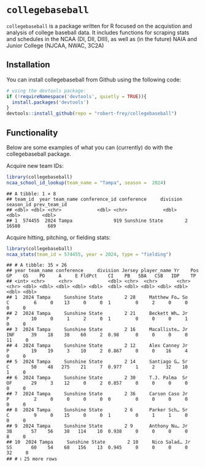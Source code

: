 # 

# `collegebaseball`



`collegebaseball` is a package written for R focused on the acquistion and analysis of college baseball data. It
includes functions for scraping stats and schedules in the NCAA (DI, DII, DIII), as well as (in the future) NAIA and Junior College (NJCAA, NWAC, 3C2A)

## Installation

You can install collegebaseball from Github using the following code:

``` r
# using the devtools package:
if (!requireNamespace('devtools', quietly = TRUE)){
  install.packages('devtools')
}
devtools::install_github(repo = "robert-frey/collegebaseball")
```

## **Functionality**

Below are some examples of what you can (currently) do with the collegebaseball package.

Acquire new team IDs:
``` r
library(collegebaseball)
ncaa_school_id_lookup(team_name = "Tampa", season =  2024)
```

    ## A tibble: 1 × 8
    ## team_id  year team_name conference_id conference     division season_id prev_team_id
    ## <dbl> <dbl> <chr>             <dbl> <chr>             <dbl>     <dbl>        <dbl>
    ## 1  574455  2024 Tampa               919 Sunshine State        2     16580          689


Acquire hitting, pitching, or fielding stats:
``` r
library(collegebaseball)
ncaa_stats(team_id = 574455, year = 2024, type = "fielding")
```

    ## # A tibble: 35 × 26
    ## year team_name conference     division Jersey player_name Yr    Pos      GP    GS    PO     A     E FldPct    CI    PB   SBA   CSB   IDP    TP
    ## <int> <chr>     <chr>             <dbl> <chr>  <chr>       <chr> <chr> <dbl> <dbl> <dbl> <dbl> <dbl>  <dbl> <dbl> <dbl> <dbl> <dbl> <dbl> <dbl>
    ## 1  2024 Tampa     Sunshine State        2 28     Matthew Fo… So    C         6     0    13     0     0  1         0     2     0     0     0     0
    ## 2  2024 Tampa     Sunshine State        2 21     Beckett Wh… Jr    P        10     0     1     2     0  1         0     0     0     1     0     0
    ## 3  2024 Tampa     Sunshine State        2 16     Macalliste… Jr    INF      39    18    38    60     2  0.98      0     0     0     0    11     0
    ## 4  2024 Tampa     Sunshine State        2 12     Alex Canney Jr    P        19    19     3    10     2  0.867     0     0    16     4     0     0
    ## 5  2024 Tampa     Sunshine State        2 14     Santiago G… Sr    C        50    48   275    21     7  0.977     1     2    32    10     1     0
    ## 6  2024 Tampa     Sunshine State        2 30     T.J. Palma  Sr    OF       29     3    12     0     2  0.857     0     0     0     0     0     0
    ## 7  2024 Tampa     Sunshine State        2 36     Carson Caso Jr    P         2     0     0     0     0  0         0     0     0     0     0     0
    ## 8  2024 Tampa     Sunshine State        2 6      Parker Sch… Sr    C         9     0    15     0     0  1         0     1     1     0     0     0
    ## 9  2024 Tampa     Sunshine State        2 9      Anthony Nu… Jr    3B       57    56    38   114    10  0.938     0     0     0     0     8     0
    ## 10  2024 Tampa     Sunshine State        2 10     Nico Salad… Jr    SS       60    54    68   156    13  0.945     0     0     0     0    32     0
    ## # ℹ 25 more rows
